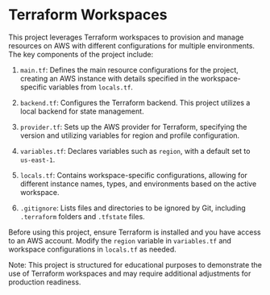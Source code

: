 # Terraform Workspaces

This project leverages Terraform workspaces to provision and manage resources on AWS with different configurations for multiple environments. The key components of the project include:

1. `main.tf`: Defines the main resource configurations for the project, creating an AWS instance with details specified in the workspace-specific variables from `locals.tf`.

2. `backend.tf`: Configures the Terraform backend. This project utilizes a local backend for state management.

3. `provider.tf`: Sets up the AWS provider for Terraform, specifying the version and utilizing variables for region and profile configuration.

4. `variables.tf`: Declares variables such as `region`, with a default set to `us-east-1`.

5. `locals.tf`: Contains workspace-specific configurations, allowing for different instance names, types, and environments based on the active workspace.

6. `.gitignore`: Lists files and directories to be ignored by Git, including `.terraform` folders and `.tfstate` files.

Before using this project, ensure Terraform is installed and you have access to an AWS account. Modify the `region` variable in `variables.tf` and workspace configurations in `locals.tf` as needed.

Note: This project is structured for educational purposes to demonstrate the use of Terraform workspaces and may require additional adjustments for production readiness.

